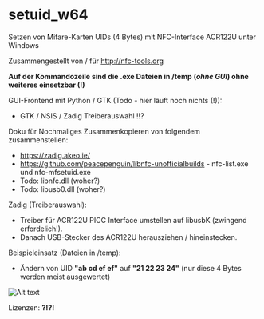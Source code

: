 # setuid_w64
Setzen von Mifare-Karten UIDs (4 Bytes) mit NFC-Interface ACR122U unter Windows

Zusammengestellt von / für http://nfc-tools.org

**Auf der Kommandozeile sind die .exe Dateien in /temp (*ohne GUI*) ohne weiteres einsetzbar (!)**

GUI-Frontend mit Python / GTK (Todo - hier läuft noch nichts (!)):
* GTK / NSIS / Zadig Treiberauswahl !!?

Doku für Nochmaliges Zusammenkopieren von folgendem zusammenstellen:
* https://zadig.akeo.ie/
* https://github.com/peacepenguin/libnfc-unofficialbuilds - nfc-list.exe und nfc-mfsetuid.exe
* Todo: libnfc.dll (woher?)
* Todo: libusb0.dll (woher?)

Zadig (Treiberauswahl):
* Treiber für ACR122U PICC Interface umstellen auf libusbK (zwingend erfordelich!). 
* Danach USB-Stecker des ACR122U herausziehen / hineinstecken.

Beispieleinsatz (Dateien in /temp): 
* Ändern von UID **"ab cd ef ef"** auf **"21 22 23 24"** (nur diese 4 Bytes werden meist ausgewertet)

![Alt text](https://github.com/mongoq/wsetuid/blob/master/temp/example_use.png?raw=true "Usage")
 
 Lizenzen: **?!?!**

